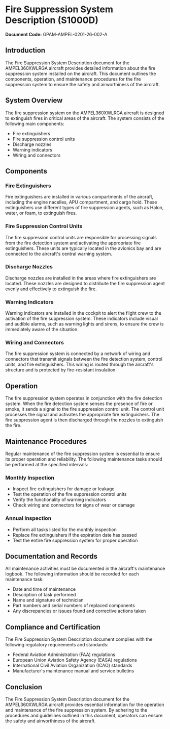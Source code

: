 # Fire Suppression System Description (S1000D)

**Document Code:** GPAM-AMPEL-0201-26-002-A

## Introduction

The Fire Suppression System Description document for the AMPEL360XWLRGA aircraft provides detailed information about the fire suppression system installed on the aircraft. This document outlines the components, operation, and maintenance procedures for the fire suppression system to ensure the safety and airworthiness of the aircraft.

## System Overview

The fire suppression system on the AMPEL360XWLRGA aircraft is designed to extinguish fires in critical areas of the aircraft. The system consists of the following main components:

- Fire extinguishers
- Fire suppression control units
- Discharge nozzles
- Warning indicators
- Wiring and connectors

## Components

### Fire Extinguishers

Fire extinguishers are installed in various compartments of the aircraft, including the engine nacelles, APU compartment, and cargo hold. These extinguishers use different types of fire suppression agents, such as Halon, water, or foam, to extinguish fires.

### Fire Suppression Control Units

The fire suppression control units are responsible for processing signals from the fire detection system and activating the appropriate fire extinguishers. These units are typically located in the avionics bay and are connected to the aircraft's central warning system.

### Discharge Nozzles

Discharge nozzles are installed in the areas where fire extinguishers are located. These nozzles are designed to distribute the fire suppression agent evenly and effectively to extinguish the fire.

### Warning Indicators

Warning indicators are installed in the cockpit to alert the flight crew to the activation of the fire suppression system. These indicators include visual and audible alarms, such as warning lights and sirens, to ensure the crew is immediately aware of the situation.

### Wiring and Connectors

The fire suppression system is connected by a network of wiring and connectors that transmit signals between the fire detection system, control units, and fire extinguishers. This wiring is routed through the aircraft's structure and is protected by fire-resistant insulation.

## Operation

The fire suppression system operates in conjunction with the fire detection system. When the fire detection system senses the presence of fire or smoke, it sends a signal to the fire suppression control unit. The control unit processes the signal and activates the appropriate fire extinguishers. The fire suppression agent is then discharged through the nozzles to extinguish the fire.

## Maintenance Procedures

Regular maintenance of the fire suppression system is essential to ensure its proper operation and reliability. The following maintenance tasks should be performed at the specified intervals:

### Monthly Inspection

- Inspect fire extinguishers for damage or leakage
- Test the operation of the fire suppression control units
- Verify the functionality of warning indicators
- Check wiring and connectors for signs of wear or damage

### Annual Inspection

- Perform all tasks listed for the monthly inspection
- Replace fire extinguishers if the expiration date has passed
- Test the entire fire suppression system for proper operation

## Documentation and Records

All maintenance activities must be documented in the aircraft's maintenance logbook. The following information should be recorded for each maintenance task:

- Date and time of maintenance
- Description of task performed
- Name and signature of technician
- Part numbers and serial numbers of replaced components
- Any discrepancies or issues found and corrective actions taken

## Compliance and Certification

The Fire Suppression System Description document complies with the following regulatory requirements and standards:

- Federal Aviation Administration (FAA) regulations
- European Union Aviation Safety Agency (EASA) regulations
- International Civil Aviation Organization (ICAO) standards
- Manufacturer's maintenance manual and service bulletins

## Conclusion

The Fire Suppression System Description document for the AMPEL360XWLRGA aircraft provides essential information for the operation and maintenance of the fire suppression system. By adhering to the procedures and guidelines outlined in this document, operators can ensure the safety and airworthiness of the aircraft.
